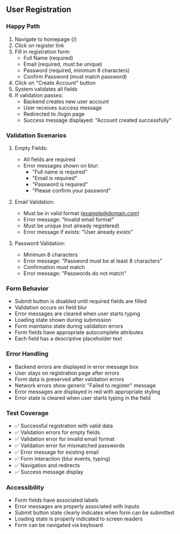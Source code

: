 ## User Registration

### Happy Path
1. Navigate to homepage (/)
2. Click on register link
3. Fill in registration form:
   - Full Name (required)
   - Email (required, must be unique)
   - Password (required, minimum 8 characters)
   - Confirm Password (must match password)
4. Click on "Create Account" button
5. System validates all fields
6. If validation passes:
   - Backend creates new user account
   - User receives success message
   - Redirected to /login page
   - Success message displayed: "Account created successfully"

### Validation Scenarios
1. Empty Fields:
   - All fields are required
   - Error messages shown on blur:
     - "Full name is required"
     - "Email is required"
     - "Password is required"
     - "Please confirm your password"

2. Email Validation:
   - Must be in valid format (example@domain.com)
   - Error message: "Invalid email format"
   - Must be unique (not already registered)
   - Error message if exists: "User already exists"

3. Password Validation:
   - Minimum 8 characters
   - Error message: "Password must be at least 8 characters"
   - Confirmation must match
   - Error message: "Passwords do not match"

### Form Behavior
- Submit button is disabled until required fields are filled
- Validation occurs on field blur
- Error messages are cleared when user starts typing
- Loading state shown during submission
- Form maintains state during validation errors
- Form fields have appropriate autocomplete attributes
- Each field has a descriptive placeholder text

### Error Handling
- Backend errors are displayed in error message box
- User stays on registration page after errors
- Form data is preserved after validation errors
- Network errors show generic "Failed to register" message
- Error messages are displayed in red with appropriate styling
- Error state is cleared when user starts typing in the field

### Test Coverage
- ✅ Successful registration with valid data
- ✅ Validation errors for empty fields
- ✅ Validation error for invalid email format
- ✅ Validation error for mismatched passwords
- ✅ Error message for existing email
- ✅ Form interaction (blur events, typing)
- ✅ Navigation and redirects
- ✅ Success message display

### Accessibility
- Form fields have associated labels
- Error messages are properly associated with inputs
- Submit button state clearly indicates when form can be submitted
- Loading state is properly indicated to screen readers
- Form can be navigated via keyboard